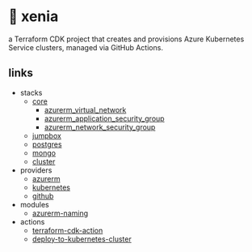 
# 🦊 xenia

a Terraform CDK project that creates and provisions Azure Kubernetes Service clusters, managed via GitHub Actions.

## links

- stacks
  - [core](src/pkg/stk/core.go)
    - [azurerm_virtual_network](https://registry.terraform.io/providers/hashicorp/azurerm/latest/docs/resources/virtual_network)
    - [azurerm_application_security_group](https://registry.terraform.io/providers/hashicorp/azurerm/latest/docs/resources/application_security_group)
    - [azurerm_network_security_group](https://registry.terraform.io/providers/hashicorp/azurerm/latest/docs/resources/network_security_group)
  - [jumpbox](src/pkg/stk/jump.go)
  - [postgres](src/pkg/stk/postgres.go)
  - [mongo](src/pkg/stk/mongo.go)
  - [cluster](src/pkg/stk/cluster.go)
- providers
  - [azurerm](https://github.com/hashicorp/terraform-provider-azurerm)
  - [kubernetes](https://github.com/hashicorp/terraform-provider-kubernetes)
  - [github](https://github.com/integrations/terraform-provider-github)
- modules
  - [azurerm-naming](https://github.com/Azure/terraform-azurerm-naming)
- actions
  - [terraform-cdk-action](https://github.com/marketplace/actions/terraform-cdk-action)
  - [deploy-to-kubernetes-cluster](https://github.com/marketplace/actions/deploy-to-kubernetes-cluster)
